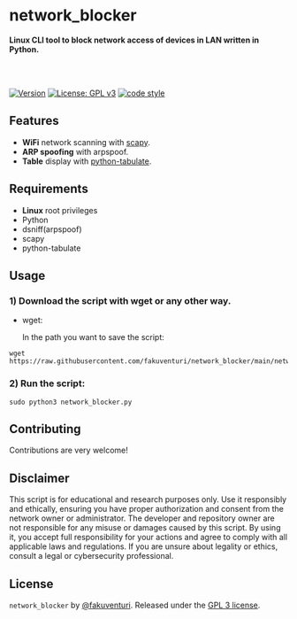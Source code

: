 # network_blocker
 
**Linux CLI tool to block network access of devices in LAN written in Python.**

<br />
<br />

[![Version](https://img.shields.io/badge/version-1.0.0-blue)](https://github.com/fakuventuri/network_blocker)
[![License: GPL v3](https://img.shields.io/badge/License-GPLv3-brightgreen.svg)](https://github.com/fakuventuri/network_blocker/blob/main/LICENSE)
[![code style](https://img.shields.io/badge/code%20style-black-000000.svg)](https://github.com/ambv/black)

## Features

* **WiFi** network scanning with [scapy](https://github.com/secdev/scapy).
* **ARP spoofing** with arpspoof.
* **Table** display with [python-tabulate](https://github.com/astanin/python-tabulate).


## Requirements

* **Linux** root privileges
* Python
* dsniff(arpspoof)
* scapy
* python-tabulate

## Usage

### 1) Download the script with wget or any other way.
* wget:

  In the path you want to save the script:
 ```
 wget https://raw.githubusercontent.com/fakuventuri/network_blocker/main/network_blocker.py
 ```

### 2) Run the script:

```
sudo python3 network_blocker.py
```

## Contributing

Contributions are very welcome!


## Disclaimer

This script is for educational and research purposes only. Use it responsibly and ethically, ensuring you have proper authorization and consent from the network owner or administrator. The developer and repository owner are not responsible for any misuse or damages caused by this script. By using it, you accept full responsibility for your actions and agree to comply with all applicable laws and regulations. If you are unsure about legality or ethics, consult a legal or cybersecurity professional.


## License

`network_blocker` by [@fakuventuri](https://github.com/fakuventuri). Released under the [GPL 3 license](https://github.com/fakuventuri/network_blocker/blob/main/LICENSE).


[//]: # "## Stargazers over time"

[//]: # "[![Stargazers over time](https://starchart.cc/fakuventuri/network_blocker.svg)](https://starchart.cc/fakuventuri/network_blocker)"
